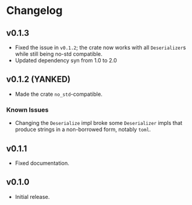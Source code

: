 # Changelog

## v0.1.3
* Fixed the issue in `v0.1.2`; the crate now works with all `Deserializer`s
  while still being no-std compatible.
* Updated dependency syn from 1.0 to 2.0


## v0.1.2 (YANKED)
* Made the crate `no_std`-compatible.

### Known Issues
* Changing the `Deserialize` impl broke some `Deserializer` impls that
  produce strings in a non-borrowed form, notably `toml`.


## v0.1.1
* Fixed documentation.


## v0.1.0
* Initial release.
